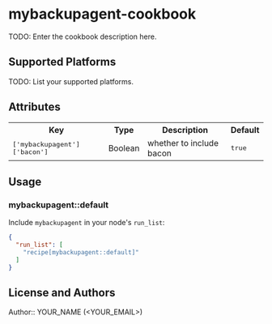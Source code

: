 # mybackupagent-cookbook

TODO: Enter the cookbook description here.

## Supported Platforms

TODO: List your supported platforms.

## Attributes

<table>
  <tr>
    <th>Key</th>
    <th>Type</th>
    <th>Description</th>
    <th>Default</th>
  </tr>
  <tr>
    <td><tt>['mybackupagent']['bacon']</tt></td>
    <td>Boolean</td>
    <td>whether to include bacon</td>
    <td><tt>true</tt></td>
  </tr>
</table>

## Usage

### mybackupagent::default

Include `mybackupagent` in your node's `run_list`:

```json
{
  "run_list": [
    "recipe[mybackupagent::default]"
  ]
}
```

## License and Authors

Author:: YOUR_NAME (<YOUR_EMAIL>)
